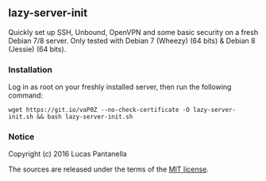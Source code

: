 ## lazy-server-init

Quickly set up SSH, Unbound, OpenVPN and some basic security on a fresh Debian 7/8 server.
Only tested with Debian 7 (Wheezy) (64 bits) & Debian 8 (Jessie) (64 bits).

### Installation

Log in as root on your freshly installed server, then run the following command:

`wget https://git.io/vaP0Z --no-check-certificate -O lazy-server-init.sh && bash lazy-server-init.sh`

### Notice

Copyright (c) 2016 Lucas Pantanella

The sources are released under the terms of the [MIT license](LICENSE).